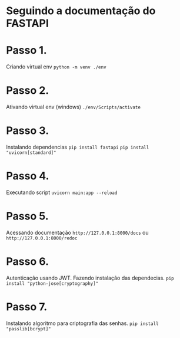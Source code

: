 # Seguindo a documentação do FASTAPI

# Passo 1.
Criando virtual env
`python -m venv ./env`

# Passo 2.
Ativando virtual env (windows)
`./env/Scripts/activate`

# Passo 3.
Instalando dependencias
`pip install fastapi`
`pip install "uvicorn[standard]"`

# Passo 4.
Executando script
`uvicorn main:app --reload`

# Passo 5.
Acessando documentação
`http://127.0.0.1:8000/docs` ou `http://127.0.0.1:8000/redoc`

# Passo 6.
Autenticação usando JWT. Fazendo instalação das dependecias.
`pip install "python-jose[cryptography]"`

# Passo 7.
Instalando algoritmo para criptografia das senhas.
`pip install "passlib[bcrypt]"`
